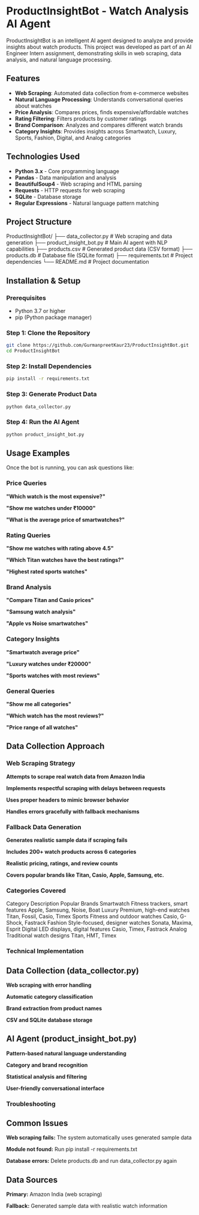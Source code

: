 # ProductInsightBot - Watch Analysis AI Agent

ProductInsightBot is an intelligent AI agent designed to analyze and provide insights about watch products. This project was developed as part of an AI Engineer Intern assignment, demonstrating skills in web scraping, data analysis, and natural language processing.

## Features
- **Web Scraping**: Automated data collection from e-commerce websites
- **Natural Language Processing**: Understands conversational queries about watches
- **Price Analysis**: Compares prices, finds expensive/affordable watches
- **Rating Filtering**: Filters products by customer ratings
- **Brand Comparison**: Analyzes and compares different watch brands
- **Category Insights**: Provides insights across Smartwatch, Luxury, Sports, Fashion, Digital, and Analog categories

## Technologies Used
- **Python 3.x** - Core programming language
- **Pandas** - Data manipulation and analysis
- **BeautifulSoup4** - Web scraping and HTML parsing
- **Requests** - HTTP requests for web scraping
- **SQLite** - Database storage
- **Regular Expressions** - Natural language pattern matching

## Project Structure
ProductInsightBot/
├── data_collector.py # Web scraping and data generation
├── product_insight_bot.py # Main AI agent with NLP capabilities
├── products.csv # Generated product data (CSV format)
├── products.db # Database file (SQLite format)
├── requirements.txt # Project dependencies
└── README.md # Project documentation


## Installation & Setup

### Prerequisites
- Python 3.7 or higher
- pip (Python package manager)

### Step 1: Clone the Repository
```bash
git clone https://github.com/GurmanpreetKaur23/ProductInsightBot.git
cd ProductInsightBot
```
### Step 2: Install Dependencies
``` bash
pip install -r requirements.txt
```
### Step 3: Generate Product Data
``` bash
python data_collector.py
```
### Step 4: Run the AI Agent
``` bash
python product_insight_bot.py
```

## Usage Examples
Once the bot is running, you can ask questions like:

### Price Queries
**"Which watch is the most expensive?"**

**"Show me watches under ₹10000"**

**"What is the average price of smartwatches?"**

### Rating Queries
**"Show me watches with rating above 4.5"**

**"Which Titan watches have the best ratings?"**

**"Highest rated sports watches"**

### Brand Analysis
**"Compare Titan and Casio prices"**

**"Samsung watch analysis"**

**"Apple vs Noise smartwatches"**

### Category Insights
**"Smartwatch average price"**

**"Luxury watches under ₹20000"**

**"Sports watches with most reviews"**

### General Queries
**"Show me all categories"**

**"Which watch has the most reviews?"**

**"Price range of all watches"**

## Data Collection Approach

### Web Scraping Strategy
**Attempts to scrape real watch data from Amazon India**

**Implements respectful scraping with delays between requests**

**Uses proper headers to mimic browser behavior**

**Handles errors gracefully with fallback mechanisms**

### Fallback Data Generation
**Generates realistic sample data if scraping fails**

**Includes 200+ watch products across 6 categories**

**Realistic pricing, ratings, and review counts**

**Covers popular brands like Titan, Casio, Apple, Samsung, etc.**

### Categories Covered

Category	Description	Popular Brands
Smartwatch	Fitness trackers, smart features	Apple, Samsung, Noise, Boat
Luxury	Premium, high-end watches	Titan, Fossil, Casio, Timex
Sports	Fitness and outdoor watches	Casio, G-Shock, Fastrack
Fashion	Style-focused, designer watches	Sonata, Maxima, Esprit
Digital	LED displays, digital features	Casio, Timex, Fastrack
Analog	Traditional watch designs	Titan, HMT, Timex

### Technical Implementation
## Data Collection (data_collector.py)
**Web scraping with error handling**

**Automatic category classification**

**Brand extraction from product names**

**CSV and SQLite database storage**

## AI Agent (product_insight_bot.py)
**Pattern-based natural language understanding**

**Category and brand recognition**

**Statistical analysis and filtering**

**User-friendly conversational interface**

### Troubleshooting
## Common Issues
**Web scraping fails:** The system automatically uses generated sample data

**Module not found:** Run pip install -r requirements.txt

**Database errors:** Delete products.db and run data_collector.py again

## Data Sources
**Primary:** Amazon India (web scraping)

**Fallback:** Generated sample data with realistic watch information
